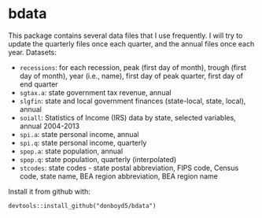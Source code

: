 # bdata

This package contains several data files that I use frequently. I will try to update the quarterly files once each quarter, and the annual files once each year. Datasets:

* `recessions`: for each recession, peak (first day of month), trough (first day of month), year (i.e., name), first day of peak quarter, first day of end quarter
* `sgtax.a`: state government tax revenue, annual
* `slgfin`: state and local government finances (state-local, state, local), annual
* `soiall`: Statistics of Income (IRS) data by state, selected variables, annual 2004-2013
* `spi.a`: state personal income, annual
* `spi.q`: state personal income, quarterly
* `spop.a`: state population, annual
* `spop.q`: state population, quarterly (interpolated)
* `stcodes`: state codes - state postal abbreviation, FIPS code, Census code, state name, BEA region abbreviation, BEA region name

Install it from github with:
  
```{r}
devtools::install_github("donboyd5/bdata")
```
